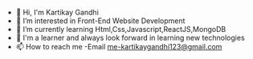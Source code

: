 - 👋 Hi, I'm Kartikay Gandhi
- 👀 I’m interested in Front-End Website Development
- 🌱 I’m currently learning Html,Css,Javascript,ReactJS,MongoDB
- 💞 I'm a learner and always look forward in learning new technologies
- 📫 How to reach me -Email me-kartikaygandhi123@gmail.com

<!---
kartikaygandhi123/kartikaygandhi123 is a ✨ special ✨ repository because its `README.md` (this file) appears on your GitHub profile.
You can click the Preview link to take a look at your changes.
--->
